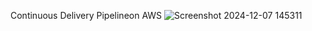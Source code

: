 Continuous Delivery Pipelineon AWS
![Screenshot 2024-12-07 145311](https://github.com/user-attachments/assets/56e22e7b-242a-4b4a-936b-49a401a759e8)
